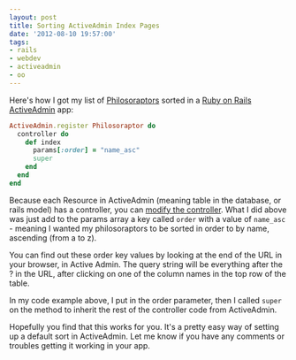 ```yaml
---
layout: post
title: Sorting ActiveAdmin Index Pages
date: '2012-08-10 19:57:00'
tags:
- rails
- webdev
- activeadmin
- oo
---
```


Here's how I got my list of
[Philosoraptors](http://knowyourmeme.com/memes/philosoraptor) sorted in a
[Ruby on Rails](http://rubyonrails.com) [ActiveAdmin](http://activeadmin.info)
app:

```ruby
ActiveAdmin.register Philosoraptor do
  controller do
    def index
      params[:order] = "name_asc"
      super
    end
  end 
end
```

Because each Resource in ActiveAdmin (meaning table in the database,
or rails model) has a controller, you can 
[modify the controller](http://activeadmin.info/docs/8-custom-actions.html#modify_the_controller).
What I did above was just add to the params array a key called ```order``` with a value of ```name_asc``` - meaning I wanted my philosoraptors to be sorted in order to by name, ascending (from a to z). 

You can find out these order key values by looking at the end of 
the URL in your browser, in Active Admin. The query string will be everything after the ? in the URL, after clicking on one of the column names in the top row of the table.

In my code example above, I put in the order parameter, then I called
```super``` on the method to inherit the rest of the controller code from
ActiveAdmin.

Hopefully you find that this works for you. It's a pretty easy way of setting
up a default sort in ActiveAdmin. Let me know if you have any comments or troubles getting it working in your app.

